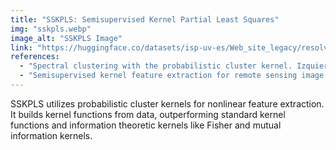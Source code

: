 ```yaml
---
title: "SSKPLS: Semisupervised Kernel Partial Least Squares"
img: "sskpls.webp"
image_alt: "SSKPLS Image"
link: "https://huggingface.co/datasets/isp-uv-es/Web_site_legacy/resolve/main/code/soft_feature/sskpls_toolbox.zip"
references:
  - "Spectral clustering with the probabilistic cluster kernel. Izquierdo-Verdiguier, E., Jenssen, R., Gómez-Chova, L., Camps-Valls, G. Neurocomputing, 149(C):1299-1304, 2015."
  - "Semisupervised kernel feature extraction for remote sensing image analysis. Izquierdo-Verdiguier, E., Gomez-Chova, L., Bruzzone, L., Camps-Valls, G. IEEE Transactions on Geoscience and Remote Sensing, 52(9):5567-5578, 2014."
---
```


SSKPLS utilizes probabilistic cluster kernels for nonlinear feature extraction. It builds kernel functions from data, outperforming standard kernel functions and information theoretic kernels like Fisher and mutual information kernels.
